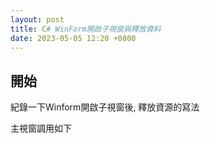 ```yaml
---
layout: post
title: C# WinForm開啟子視窗與釋放資料
date: 2023-05-05 12:20 +0800
---
```


## 開始

<p>紀錄一下Winform開啟子視窗後, 釋放資源的寫法</p>

主視窗調用如下
<script  type='text/javascript' src=''>

       frmForm = new frmForm();
       frmForm.ShowDialog();
       frmForm.Dispose();

子視窗如下
<script  type='text/javascript' src=''>

    public partial class frmForm : Form
    {
        public frmForm()
        {
        }
    }
